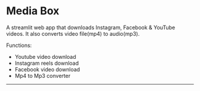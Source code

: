 # Media Box

A streamlit web app that downloads Instagram, Facebook & YouTube videos. It also converts video file(mp4) to audio(mp3).

Functions:
- Youtube video download
- Instagram reels download
- Facebook video download
- Mp4 to Mp3 converter

-----
